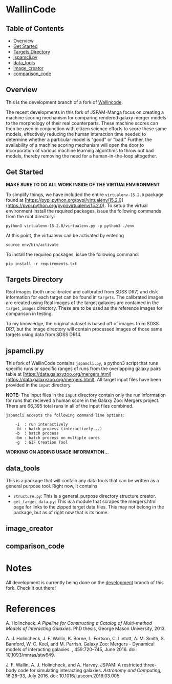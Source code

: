 # WallinCode

## Table of Contents
- [Overview](#overview)
- [Get Started](#getstarted)
- [Targets Directory](#targets)
- [jspamcli.py](#jspamcli.py)
- [data_tools](#data_tools)
- [image_creator](#image_creator)
- [comparison_code](#comparison_code)

## Overview<a id="overview">
This is the development branch of a fork of
[Wallincode](https://github.com/JSPAM-Manga/WallinCode).

The recent developments in this fork of JSPAM-Manga focus on creating a machine
scoring mechanism for comparing
rendered galaxy merger models to the morphology of their real counterparts.
These machine scores can then be used in conjunction with citizen science
efforts to score these same models, effectively reducing the human interaction
time needed to determine whether a particular model is "good" or "bad." Further,
the availability of a machine scoring mechanism will open the door to
incorporation of various machine learning algorithms to throw out bad models,
thereby removing the need for a human-in-the-loop altogether.

## Get Started<a id="getstarted">
**MAKE SURE TO DO ALL WORK INSIDE OF THE VIRTUALENVIRONMENT**

To simplify things, we have included the entire `virtualenv-15.2.0` package
found at
[https://pypi.python.org/pypi/virtualenv/15.2.0](https://pypi.python.org/pypi/virtualenv/15.2.0). To setup
the virtual environment install the required packages, issue the following
commands from the root directory:

```
python3 virtualenv-15.2.0/virtualenv.py -p python3 ./env
```

At this point, the virtualenv can be activated by entering

```
source env/bin/activate
```

To install the required packages, issue the following command:

```
pip install -r requirements.txt
```

## Targets Directory<a id="targets">
Real images (both uncalibrated and calibrated from SDSS DR7) and disk
information for each target can be found in `targets`. The calibrated images
are created using 
Real images of the target galaxies are contained in the `target_images`
directory. These are to be used as the reference images for comparison in
testing.

To my knowledge, the original dataset is based off of images from SDSS DR7, but
the image directory will contain processed images of those same targets using
data from SDSS DR14.

## jspamcli.py<a id="jspamcli.py">
This fork of WallinCode contains `jspamcli.py`, a python3 script that runs
specific runs or specific ranges of runs from the overlapping galaxy pairs
table at
[https://data.galaxyzoo.org/mergers.html](https://data.galaxyzoo.org/mergers.html).
All target input files have been provided in the `input` directory.

**NOTE:** The input files in the `input` directory contain only the run
information for runs that recieved a human score in the Galaxy Zoo: Mergers
project. There are 66,395 total runs in all of the input files combined.

```
jspamcli accepts the following command line options:

    -i  : run interactively
    -bi : batch process (interactively...)
    -b  : batch process
    -bm : batch process on multiple cores
	-g  : GIF Creation Tool
```

**WORKING ON ADDING USAGE INFORMATION...**

## data_tools<a id="data_tools">
This is a package that will contain any data tools that can be written as a
general purpose tool. Right now, it contains
- `structure.py`: This is a general_purpose directory structure creator.
- `get_target_data.py`: This is a module that scrapes the mergers.html page
for links to the zipped target data files. This may not belong in the package,
but as of right now that is its home.

## image_creator<a id="image_creator">

## comparison_code<a id="comparison_code">

# Notes
All development is currently being done on the
[development](https://github.com/jacksonlanecole/WallinCode/tree/development)
branch of this fork. Check it out there!

# References
A. Holincheck. *A Pipeline for Constructing a Catalog of Multi-method Models
of Interacting Galaxies*. PhD thesis, George Mason University, 2013.

A. J. Holincheck, J. F. Wallin, K. Borne, L. Fortson, C. Lintott, A. M. Smith, S. Bamford, W. C. Keel, and M. Parrish. Galaxy Zoo: Mergers - Dynamical models of interacting galaxies. , 459:720–745, June 2016. doi: 10.1093/mnras/stw649.

J. F. Wallin, A. J. Holincheck, and A. Harvey. JSPAM: A restricted three-body code for simulating interacting galaxies. *Astronomy and Computing*, 16:26–33, July 2016. doi: 10.1016/j.ascom.2016.03.005.
